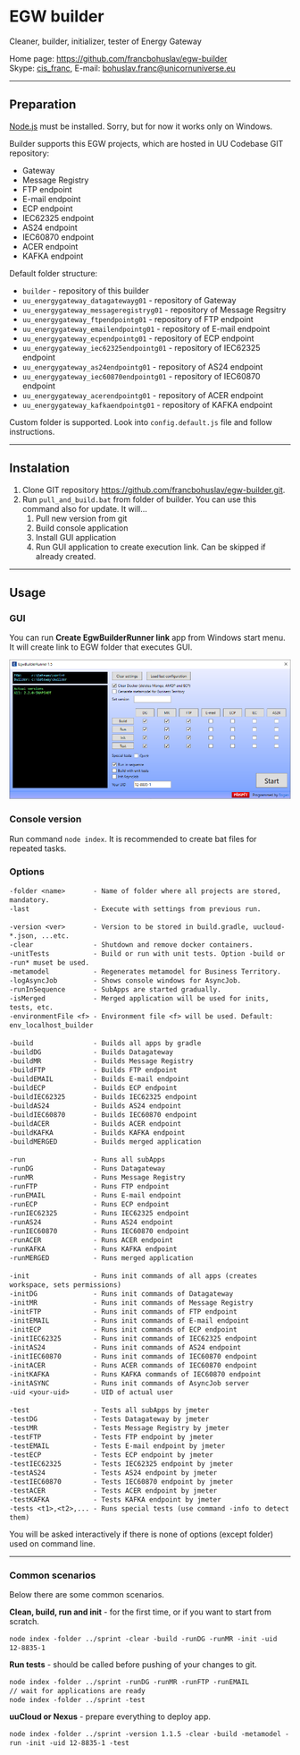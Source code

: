 # EGW builder

Cleaner, builder, initializer, tester of Energy Gateway

Home page: <https://github.com/francbohuslav/egw-builder>  
Skype: [cis_franc](skype:cis_franc), E-mail: [bohuslav.franc@unicornuniverse.eu](bohuslav.franc@unicornuniverse.eu)

---

## Preparation

[Node.js](https://nodejs.org/) must be installed. Sorry, but for now it works only on Windows.

Builder supports this EGW projects, which are hosted in UU Codebase GIT repository:

- Gateway
- Message Registry
- FTP endpoint
- E-mail endpoint
- ECP endpoint
- IEC62325 endpoint
- AS24 endpoint
- IEC60870 endpoint
- ACER endpoint
- KAFKA endpoint

Default folder structure:

- `builder` - repository of this builder
- `uu_energygateway_datagatewayg01` - repository of Gateway
- `uu_energygateway_messageregistryg01` - repository of Message Regsitry
- `uu_energygateway_ftpendpointg01` - repository of FTP endpoint
- `uu_energygateway_emailendpointg01` - repository of E-mail endpoint
- `uu_energygateway_ecpendpointg01` - repository of ECP endpoint
- `uu_energygateway_iec62325endpointg01` - repository of IEC62325 endpoint
- `uu_energygateway_as24endpointg01` - repository of AS24 endpoint
- `uu_energygateway_iec60870endpointg01` - repository of IEC60870 endpoint
- `uu_energygateway_acerendpointg01` - repository of ACER endpoint
- `uu_energygateway_kafkaendpointg01` - repository of KAFKA endpoint

Custom folder is supported. Look into `config.default.js` file and follow instructions.

---

## Instalation

1. Clone GIT repository https://github.com/francbohuslav/egw-builder.git.
2. Run `pull_and_build.bat` from folder of builder. You can use this command also for update. It will...
   1. Pull new version from git
   2. Build console application
   3. Install GUI application
   4. Run GUI application to create execution link. Can be skipped if already created.

---

## Usage

### GUI

You can run **Create EgwBuilderRunner link** app from Windows start menu. It will create link to EGW folder that executes GUI.

![GUI screenshot](GUI-screenshot.png)

### Console version

Run command `node index`. It is recommended to create bat files for repeated tasks.

### Options

    -folder <name>       - Name of folder where all projects are stored, mandatory.
    -last                - Execute with settings from previous run.

    -version <ver>       - Version to be stored in build.gradle, uucloud-*.json, ...etc.
    -clear               - Shutdown and remove docker containers.
    -unitTests           - Build or run with unit tests. Option -build or -run* muset be used.
    -metamodel           - Regenerates metamodel for Business Territory.
    -logAsyncJob         - Shows console windows for AsyncJob.
    -runInSequence       - SubApps are started gradually.
    -isMerged            - Merged application will be used for inits, tests, etc.
    -environmentFile <f> - Environment file <f> will be used. Default: env_localhost_builder

    -build               - Builds all apps by gradle
    -buildDG             - Builds Datagateway
    -buildMR             - Builds Message Registry
    -buildFTP            - Builds FTP endpoint
    -buildEMAIL          - Builds E-mail endpoint
    -buildECP            - Builds ECP endpoint
    -buildIEC62325       - Builds IEC62325 endpoint
    -buildAS24           - Builds AS24 endpoint
    -buildIEC60870       - Builds IEC60870 endpoint
    -buildACER           - Builds ACER endpoint
    -buildKAFKA          - Builds KAFKA endpoint
    -buildMERGED         - Builds merged application

    -run                 - Runs all subApps
    -runDG               - Runs Datagateway
    -runMR               - Runs Message Registry
    -runFTP              - Runs FTP endpoint
    -runEMAIL            - Runs E-mail endpoint
    -runECP              - Runs ECP endpoint
    -runIEC62325         - Runs IEC62325 endpoint
    -runAS24             - Runs AS24 endpoint
    -runIEC60870         - Runs IEC60870 endpoint
    -runACER             - Runs ACER endpoint
    -runKAFKA            - Runs KAFKA endpoint
    -runMERGED           - Runs merged application

    -init                - Runs init commands of all apps (creates workspace, sets permissions)
    -initDG              - Runs init commands of Datagateway
    -initMR              - Runs init commands of Message Registry
    -initFTP             - Runs init commands of FTP endpoint
    -initEMAIL           - Runs init commands of E-mail endpoint
    -initECP             - Runs init commands of ECP endpoint
    -initIEC62325        - Runs init commands of IEC62325 endpoint
    -initAS24            - Runs init commands of AS24 endpoint
    -initIEC60870        - Runs init commands of IEC60870 endpoint
    -initACER            - Runs ACER commands of IEC60870 endpoint
    -initKAFKA           - Runs KAFKA commands of IEC60870 endpoint
    -initASYNC           - Runs init commands of AsyncJob server
    -uid <your-uid>      - UID of actual user

    -test                - Tests all subApps by jmeter
    -testDG              - Tests Datagateway by jmeter
    -testMR              - Tests Message Registry by jmeter
    -testFTP             - Tests FTP endpoint by jmeter
    -testEMAIL           - Tests E-mail endpoint by jmeter
    -testECP             - Tests ECP endpoint by jmeter
    -testIEC62325        - Tests IEC62325 endpoint by jmeter
    -testAS24            - Tests AS24 endpoint by jmeter
    -testIEC60870        - Tests IEC60870 endpoint by jmeter
    -testACER            - Tests ACER endpoint by jmeter
    -testKAFKA           - Tests KAFKA endpoint by jmeter
    -tests <t1>,<t2>,... - Runs special tests (use command -info to detect them)

You will be asked interactively if there is none of options (except folder) used on command line.

---

### Common scenarios

Below there are some common scenarios.

**Clean, build, run and init** - for the first time, or if you want to start from scratch.

    node index -folder ../sprint -clear -build -runDG -runMR -init -uid 12-8835-1

**Run tests** - should be called before pushing of your changes to git.

    node index -folder ../sprint -runDG -runMR -runFTP -runEMAIL
    // wait for applications are ready
    node index -folder ../sprint -test

**uuCloud or Nexus** - prepare everything to deploy app.

    node index -folder ../sprint -version 1.1.5 -clear -build -metamodel -run -init -uid 12-8835-1 -test
